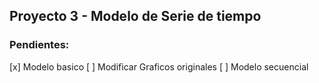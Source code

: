 ## Proyecto 3 - Modelo de Serie de tiempo

### Pendientes: 
[x] Modelo basico
[ ] Modificar Graficos originales
[ ] Modelo secuencial
